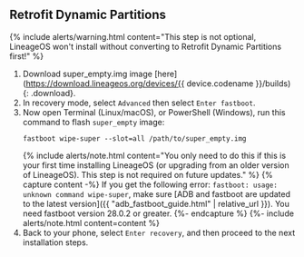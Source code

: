 ## Retrofit Dynamic Partitions
{% include alerts/warning.html content="This step is not optional, LineageOS won't install without converting to Retrofit Dynamic Partitions first!" %}
1. Download super_empty.img image [here](https://download.lineageos.org/devices/{{ device.codename }}/builds){: .download}.
2. In recovery mode, select `Advanced` then select `Enter fastboot`.
3. Now open Terminal (Linux/macOS), or PowerShell (Windows), run this command to flash `super_empty` image:
    ```
    fastboot wipe-super --slot=all /path/to/super_empty.img
    ```
    {% include alerts/note.html content="You only need to do this if this is your first time installing LineageOS (or upgrading from an older version of LineageOS). This step is not required on future updates." %}
    {% capture content -%}
    If you get the following error: `fastboot: usage: unknown command wipe-super`, make sure [ADB and fastboot are updated to the latest version]({{ "adb_fastboot_guide.html" | relative_url }}). You need fastboot version 28.0.2 or greater.
    {%- endcapture %}
    {%- include alerts/note.html content=content %}
4. Back to your phone, select `Enter recovery`, and then proceed to the next installation steps.

